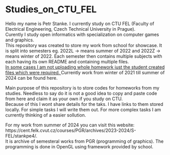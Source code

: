 <h1>Studies_on_CTU_FEL</h1>
<p>
Hello my name is Petr Stanke. I currently study on CTU FEL (Faculty of Electrical Engineering, Czech Technical University in Prague).<br>
Curently I study open informatics with specialization on computer games and graphics.<br>
This repository was created to store my work from school for showcase. It is split into semesters eg. 2022L -> means summer of 2022 and 2022Z -> means winter of 2022.
Each semester then contains multiple subjects with each having its own README and containing multiple files. <br>
<ins> In some cases I am not uploading whole homework just the student created files which were required. </ins>
Currently work from winter of 2021 till summer of 2024 can be found here.
</p>

<p>
Main purpose of this repository is to store codes for homeworks from my studies. Needless to say do it is not a good idea to copy and paste code from here and claim it as your own if you study on CTU. <br>
<!---
Přepsat po přidání složitějších zadání
--->
Because of this I wont share details for the taks. I have links to them stored locally. For simple tasks I will write them out. For more complex tasks I am currently thinking of a easier sollution. <br>
</p>

<p>
For my work from summer of 2024 you can visit this website: https://cent.felk.cvut.cz/courses/PGR/archives/2023-2024/S-FEL/stankpe4/. <br> It is archive of semesteral works from PGR (programming of graphics). The programming is done in OpenGL using framework provided by school.
</p>
